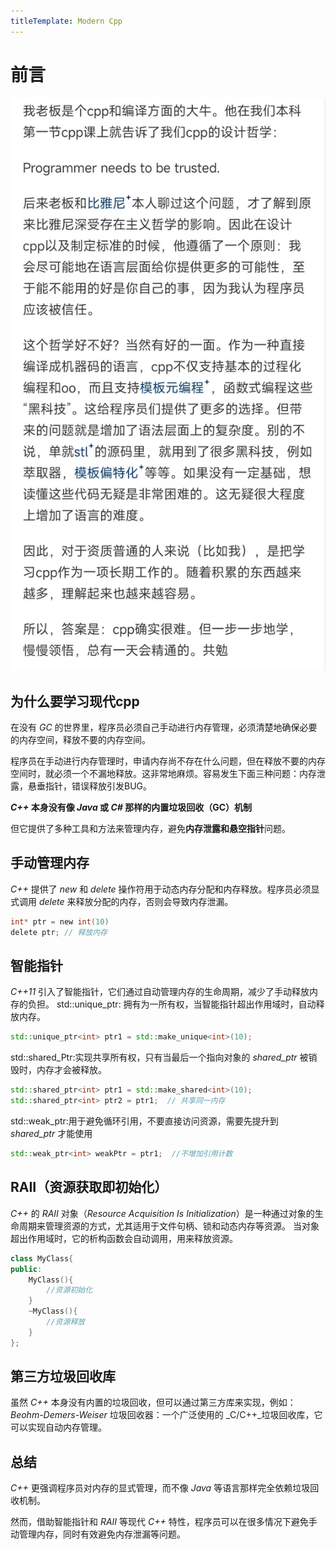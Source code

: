 ```yaml
---
titleTemplate: Modern Cpp
---
```

# 前言
![alt text](why_cpp.jpg)
## 为什么要学习现代cpp

在没有 _GC_ 的世界里，程序员必须自己手动进行内存管理，必须清楚地确保必要的内存空间，释放不要的内存空间。

程序员在手动进行内存管理时，申请内存尚不存在什么问题，但在释放不要的内存空间时，就必须一个不漏地释放。这非常地麻烦。容易发生下面三种问题：内存泄露，悬垂指针，错误释放引发BUG。

**_C++_ 本身没有像 _Java_ 或 _C#_ 那样的内置垃圾回收（GC）机制**

但它提供了多种工具和方法来管理内存，避免**内存泄露和悬空指针**问题。



## 手动管理内存
 _C++_ 提供了 _new_ 和 _delete_ 操作符用于动态内存分配和内存释放。程序员必须显式调用 _delete_ 来释放分配的内存，否则会导致内存泄漏。
```c
int* ptr = new int(10)
delete ptr; // 释放内存 
```
## 智能指针
 _C++11_ 引入了智能指针，它们通过自动管理内存的生命周期，减少了手动释放内存的负担。
 std::unique_ptr: 拥有为一所有权，当智能指针超出作用域时，自动释放内存。
 ```cpp
std::unique_ptr<int> ptr1 = std::make_unique<int>(10);
 ```
std::shared_Ptr:实现共享所有权，只有当最后一个指向对象的  _shared_ptr_ 被销毁时，内存才会被释放。
```cpp
std::shared_ptr<int> ptr1 = std::make_shared<int>(10);
std::shared_ptr<int> ptr2 = ptr1;  // 共享同一内存
```
std::weak_ptr:用于避免循环引用，不要直接访问资源，需要先提升到 _shared_ptr_ 才能使用

```cpp
std::weak_ptr<int> weakPtr = ptr1;  //不增加引用计数
```
## RAII（资源获取即初始化）
_C++_ 的 _RAII_ 对象（_Resource Acquisition Is Initialization_）是一种通过对象的生命周期来管理资源的方式，尤其适用于文件句柄、锁和动态内存等资源。
当对象超出作用域时，它的析构函数会自动调用，用来释放资源。
```cpp
class MyClass{
public:
    MyClass(){
        //资源初始化
    }
    ~MyClass(){
        //资源释放
    }
};
```
## 第三方垃圾回收库
虽然  _C++_ 本身没有内置的垃圾回收，但可以通过第三方库来实现，例如：
_Beohm-Demers-Weiser_ 垃圾回收器：一个广泛使用的 _C/C++_垃圾回收库，它可以实现自动内存管理。

## 总结
_C++_ 更强调程序员对内存的显式管理，而不像 _Java_ 等语言那样完全依赖垃圾回收机制。

然而，借助智能指针和 _RAII_ 等现代 _C++_ 特性，程序员可以在很多情况下避免手动管理内存，同时有效避免内存泄漏等问题。


